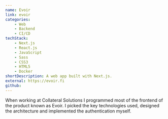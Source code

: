 ```yaml
---
name: Evoir
link: evoir
categories:
    - Web
    - Backend
    - CI/CD
techStack:
    - Next.js
    - React.js
    - JavaScript
    - Sass
    - CSS3
    - HTML5
    - Docker
shortDescription: A web app built with Next.js.
external: https://evoir.fi
github:
---
```


When working at Collateral Solutions I programmed most of the frontend of the
product known as Evoir. I picked the key technologies used, designed the
architecture and implemented the authentication myself.